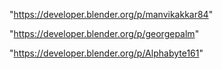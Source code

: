 "https://developer.blender.org/p/manvikakkar84"

"https://developer.blender.org/p/georgepalm"

"https://developer.blender.org/p/Alphabyte161"

 
 
